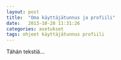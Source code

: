 ```yaml
---
layout: post
title:  "Oma käyttäjätunnus ja profiili"
date:   2013-10-28 11:31:26
categories: asetukset
tags: ohjeet käyttäjätunnus profiili
---
```


Tähän tekstiä...